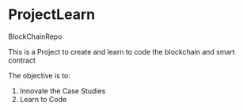 # ProjectLearn
BlockChainRepo

This is a Project to create and learn to code the blockchain and smart contract

The objective is to:
1. Innovate the Case Studies
2. Learn to Code
